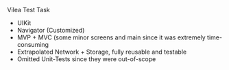 Vilea Test Task

- UIKit
- Navigator (Customized)
- MVP + MVC (some minor screens and main since it was extremely time-consuming
- Extrapolated Network + Storage, fully reusable and testable
- Omitted Unit-Tests since they were out-of-scope

